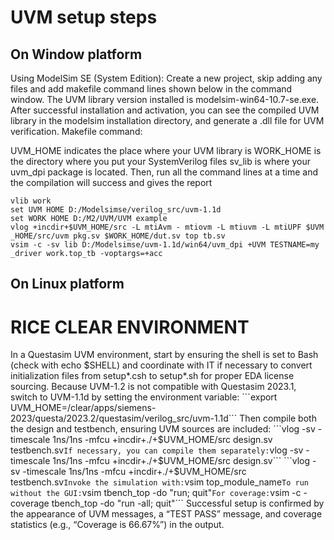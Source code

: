# UVM setup steps
## On Window platform 
Using ModelSim SE (System Edition):
Create a new project, skip adding any files and add makefile command lines shown below in the command window. The UVM library version installed is modelsim-win64-10.7-se.exe. After successful installation and activation, you can see the compiled UVM library in the modelsim installation directory, and generate a .dll file for UVM verification.
Makefile command:


UVM_HOME indicates the place where your UVM library is
WORK_HOME is the directory where you put your SystemVerilog files
sv_lib is where your uvm_dpi package is located.
Then, run all the command lines at a time and the compilation will success and gives the report
```shell
vlib work
set UVM HOME D:/Modelsimse/verilog_src/uvm-1.1d
set WORK HOME D:/M2/UVM/UVM example
vlog +incdir+$UVM_HOME/src -L mtiAvm - mtiovm -L mtiuvm -L mtiUPF $UVM _HOME/src/uvm pkg.sv $WORK_HOME/dut.sv top tb.sv
vsim -c -sv lib D:/Modelsimse/uvm-1.1d/win64/uvm_dpi +UVM TESTNAME=my _driver work.top_tb -voptargs=+acc
```


## On Linux platform
# RICE CLEAR ENVIRONMENT
In a Questasim UVM environment, start by ensuring the shell is set to Bash (check with echo $SHELL) and coordinate with IT if necessary to convert initialization files from setup*.csh to setup*.sh for proper EDA license sourcing. Because UVM-1.2 is not compatible with Questasim 2023.1, switch to UVM-1.1d by setting the environment variable:
```export UVM_HOME=/clear/apps/siemens-2023/questa/2023.2/questasim/verilog_src/uvm-1.1d```
Then compile both the design and testbench, ensuring UVM sources are included:
```vlog -sv -timescale 1ns/1ns -mfcu +incdir+./+$UVM_HOME/src design.sv testbench.sv```
If necessary, you can compile them separately:
```vlog -sv -timescale 1ns/1ns -mfcu +incdir+./+$UVM_HOME/src design.sv```
```vlog -sv -timescale 1ns/1ns -mfcu +incdir+./+$UVM_HOME/src testbench.sv```
Invoke the simulation with:
```vsim top_module_name```
To run without the GUI:
```vsim tbench_top -do "run; quit"```
For coverage:
```vsim -c -coverage tbench_top -do "run -all; quit"```
Successful setup is confirmed by the appearance of UVM messages, a “TEST PASS” message, and coverage statistics (e.g., “Coverage is 66.67%”) in the output.
